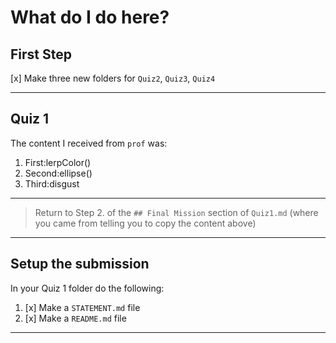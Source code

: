 # What do I do here?

## First Step

[x] Make three new folders for `Quiz2`, `Quiz3`, `Quiz4`

---

## Quiz 1

The content I received from `prof` was:

1. First:lerpColor()
2. Second:ellipse()
3. Third:disgust

---
>
> Return to Step 2. of the `## Final Mission` section of `Quiz1.md` (where you came from telling you to copy the content above)
>
---

## Setup the submission

In your Quiz 1 folder do the following:

1. [x] Make a `STATEMENT.md` file
2. [x] Make a `README.md` file

---
